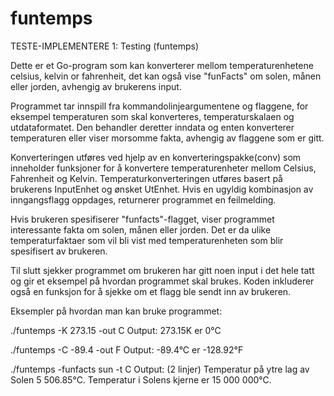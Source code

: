 # funtemps
TESTE-IMPLEMENTERE 1: Testing (funtemps)

Dette er et Go-program som kan konverterer mellom temperaturenhetene celsius, kelvin or fahrenheit, det kan også vise "funFacts" om solen, månen eller jorden, avhengig av brukerens input.

Programmet tar innspill fra kommandolinjeargumentene og flaggene, for eksempel temperaturen som skal konverteres, temperaturskalaen og utdataformatet. Den behandler deretter inndata og enten konverterer temperaturen eller viser morsomme fakta, avhengig av flaggene som er gitt.

Konverteringen utføres ved hjelp av en konverteringspakke(conv) som inneholder funksjoner for å konvertere temperaturenheter mellom Celsius, Fahrenheit og Kelvin. Temperaturkonverteringen utføres basert på brukerens InputEnhet og ønsket UtEnhet. Hvis en ugyldig kombinasjon av inngangsflagg oppdages, returnerer programmet en feilmelding.

Hvis brukeren spesifiserer "funfacts"-flagget, viser programmet interessante fakta om solen, månen eller jorden. Det er da ulike temperaturfaktaer som vil bli vist med temperaturenheten som blir spesifisert av brukeren.

Til slutt sjekker programmet om brukeren har gitt noen input i det hele tatt og gir et eksempel på hvordan programmet skal brukes. Koden inkluderer også en funksjon for å sjekke om et flagg ble sendt inn av brukeren.

Eksempler på hvordan man kan bruke programmet:

./funtemps -K 273.15 -out C
Output: 273.15K er 0°C

./funtemps -C -89.4 -out F
Output: -89.4°C er -128.92°F

./funtemps -funfacts sun -t C
Output: (2 linjer)
Temperatur på ytre lag av Solen 5 506.85°C.
Temperatur i Solens kjerne er 15 000 000°C.
